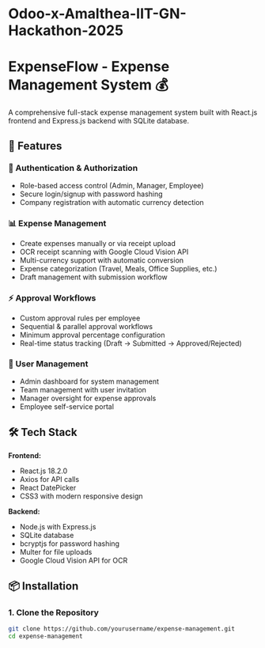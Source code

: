 # Odoo-x-Amalthea-IIT-GN-Hackathon-2025

# ExpenseFlow - Expense Management System 💰

A comprehensive full-stack expense management system built with React.js frontend and Express.js backend with SQLite database.

## 🚀 Features

### 🔐 Authentication & Authorization
- Role-based access control (Admin, Manager, Employee)
- Secure login/signup with password hashing
- Company registration with automatic currency detection

### 📊 Expense Management
- Create expenses manually or via receipt upload
- OCR receipt scanning with Google Cloud Vision API
- Multi-currency support with automatic conversion
- Expense categorization (Travel, Meals, Office Supplies, etc.)
- Draft management with submission workflow

### ⚡ Approval Workflows
- Custom approval rules per employee
- Sequential & parallel approval workflows
- Minimum approval percentage configuration
- Real-time status tracking (Draft → Submitted → Approved/Rejected)

### 👥 User Management
- Admin dashboard for system management
- Team management with user invitation
- Manager oversight for expense approvals
- Employee self-service portal

## 🛠 Tech Stack

**Frontend:**
- React.js 18.2.0
- Axios for API calls
- React DatePicker
- CSS3 with modern responsive design

**Backend:**
- Node.js with Express.js
- SQLite database
- bcryptjs for password hashing
- Multer for file uploads
- Google Cloud Vision API for OCR

## 📦 Installation

### 1. Clone the Repository
```bash
git clone https://github.com/yourusername/expense-management.git
cd expense-management
